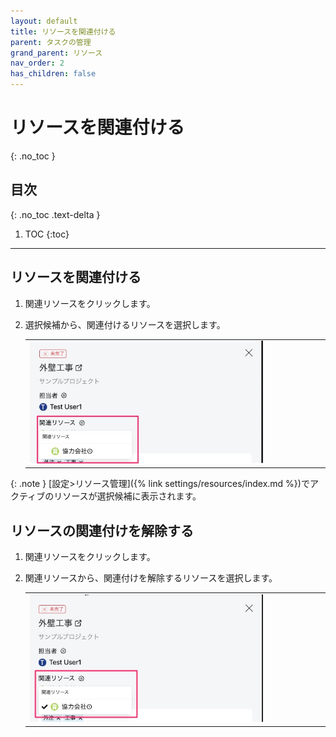 ```yaml
---
layout: default
title: リソースを関連付ける
parent: タスクの管理
grand_parent: リソース
nav_order: 2
has_children: false
---
```


# リソースを関連付ける
{: .no_toc }

## 目次
{: .no_toc .text-delta }

1. TOC
{:toc}

---

## リソースを関連付ける

1. 関連リソースをクリックします。

2. 選択候補から、関連付けるリソースを選択します。

    <table><tr><td>
      <img src="/assets/images/roadmap/task/assign-resources/1.png" width="80%">
    </td></tr></table>

  {: .note }
  [設定>リソース管理]({% link settings/resources/index.md %})でアクティブのリソースが選択候補に表示されます。

## リソースの関連付けを解除する

1. 関連リソースをクリックします。

2. 関連リソースから、関連付けを解除するリソースを選択します。

   <table><tr><td>
    <img src="/assets/images/roadmap/task/assign-resources/2.png" width="80%">
   </td></tr></table>
